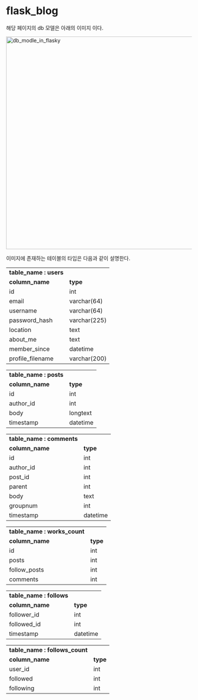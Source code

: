# flask_blog

해당 페이지의 db 모델은 아래의 이미지 이다.

<img width="578" alt="db_modle_in_flasky" src="https://user-images.githubusercontent.com/48170295/59585495-94512080-911b-11e9-9172-97f2683fd67c.PNG">

이미지에 존재하는 테이블의 타입은 다음과 같이 설명한다.

<table>
  <tr>
    <td><b>table_name : users</b></td>
  </tr>
  <tr>
    <td><b>column_name</b></td>
    <td><b>type</b></td>
  </tr>
  <tr>
   <td>id</td>
   <td>int</td>
  </tr>
  <tr>
   <td>email</td>
   <td>varchar(64)</td>
  </tr>
  <tr>
   <td>username</td>
   <td>varchar(64)</td>
  </tr>
  <tr>
   <td>password_hash</td>
   <td>varchar(225)</td>
  </tr>
  <tr>
   <td>location</td>
   <td>text</td>
  </tr>
  <tr>
   <td>about_me</td>
   <td>text</td>
  </tr>
  <tr>
   <td>member_since</td>
   <td>datetime</td>
  </tr>
  <tr>
   <td>profile_filename</td>
   <td>varchar(200)</td>
  </tr>
</table>

<table>
  <tr>
    <td><b>table_name : posts</b></td>
  </tr>
  <tr>
    <td><b>column_name</b></td>
    <td><b>type</b></td>
  </tr>
  <tr>
   <td>id</td>
   <td>int</td>
  </tr>
  <tr>
   <td>author_id</td>
   <td>int</td>
  </tr>
  <tr>
   <td>body</td>
   <td>longtext</td>
  </tr>
  <tr>
   <td>timestamp</td>
   <td>datetime</td>
  </tr>
</table>

<table>
  <tr>
    <td><b>table_name : comments</b></td>
  </tr>
  <tr>
    <td><b>column_name</b></td>
    <td><b>type</b></td>
  </tr>
  <tr>
   <td>id</td>
   <td>int</td>
  </tr>
  <tr>
   <td>author_id</td>
   <td>int</td>
  </tr>
  <tr>
   <td>post_id</td>
   <td>int</td>
  </tr>
  <tr>
   <td>parent</td>
   <td>int</td>
  </tr>
  <tr>
   <td>body</td>
   <td>text</td>
  </tr>
  <tr>
   <td>groupnum</td>
   <td>int</td>
  </tr>
  <tr>
   <td>timestamp</td>
   <td>datetime</td>
  </tr>
</table>

<table>
  <tr>
    <td><b>table_name : works_count</b></td>
  </tr>
  <tr>
    <td><b>column_name</b></td>
    <td><b>type</b></td>
  </tr>
  <tr>
   <td>id</td>
   <td>int</td>
  </tr>
  <tr>
   <td>posts</td>
   <td>int</td>
  </tr>
  <tr>
   <td>follow_posts</td>
   <td>int</td>
  </tr>
  <tr>
   <td>comments</td>
   <td>int</td>
  </tr>
</table>

<table>
  <tr>
    <td><b>table_name : follows</b></td>
  </tr>
  <tr>
    <td><b>column_name</b></td>
    <td><b>type</b></td>
  </tr>
  <tr>
   <td>follower_id</td>
   <td>int</td>
  </tr>
  <tr>
   <td>followed_id</td>
   <td>int</td>
  </tr>
  <tr>
   <td>timestamp</td>
   <td>datetime</td>
  </tr
</table>

<table>
  <tr>
    <td><b>table_name : follows_count</b></td>
  </tr>
  <tr>
    <td><b>column_name</b></td>
    <td><b>type</b></td>
  </tr>
  <tr>
   <td>user_id</td>
   <td>int</td>
  </tr>
  <tr>
   <td>followed</td>
   <td>int</td>
  </tr>
  <tr>
   <td>following</td>
   <td>int</td>
  </tr
</table>
